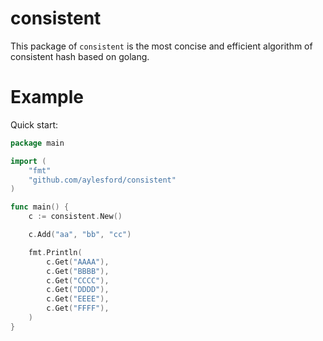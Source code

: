# consistent
This package of `consistent` is the most concise and efficient algorithm of consistent hash based on golang.

# Example
Quick start:
```go
package main

import (
	"fmt"
	"github.com/aylesford/consistent"
)

func main() {
	c := consistent.New()

	c.Add("aa", "bb", "cc")

	fmt.Println(
		c.Get("AAAA"), 
		c.Get("BBBB"), 
		c.Get("CCCC"), 
		c.Get("DDDD"),
		c.Get("EEEE"),
		c.Get("FFFF"),
	)
}

```
